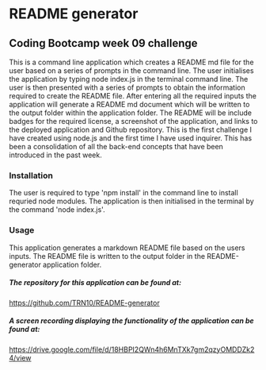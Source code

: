 # README generator

## Coding Bootcamp week 09 challenge

This is a command line application which creates a README md file for the user based on a series of prompts in the command line. The user initialises the application by typing node index.js in the terminal command line. The user is then presented with a series of prompts to obtain the information required to create the README file. After entering all the required inputs the application will generate a README md document which will be written to the output folder within the application folder. The README will be include badges for the required license, a screenshot of the application, and links to the deployed application and Github repository.
This is the first challenge I have created using node.js and the first time I have used inquirer. This has been a consolidation of all the back-end concepts that have been introduced in the past week.

### Installation

The user is required to type 'npm install' in the command line to install requried node modules. The application is then initialised in the terminal by the command 'node index.js'.

### Usage

This application generates a markdown README file based on the users inputs. The README file is written to the output folder in the README-generator application folder.

##### The repository for this application can be found at: 

https://github.com/TRN10/README-generator

##### A screen recording displaying the functionality of the application can be found at:

https://drive.google.com/file/d/18HBPI2QWn4h6MnTXk7gm2qzyOMDDZk24/view


